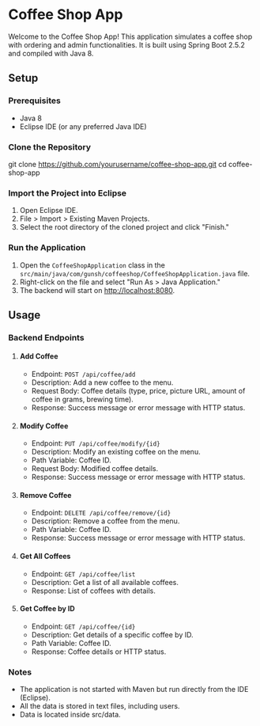 # Coffee Shop App

Welcome to the Coffee Shop App! This application simulates a coffee shop with ordering and admin functionalities. It is built using Spring Boot 2.5.2 and compiled with Java 8.

## Setup

### Prerequisites

*   Java 8
*   Eclipse IDE (or any preferred Java IDE)

### Clone the Repository

git clone https://github.com/yourusername/coffee-shop-app.git 
cd coffee-shop-app

### Import the Project into Eclipse

1.  Open Eclipse IDE.
2.  File > Import > Existing Maven Projects.
3.  Select the root directory of the cloned project and click "Finish."

### Run the Application

1.  Open the `CoffeeShopApplication` class in the `src/main/java/com/gunsh/coffeeshop/CoffeeShopApplication.java` file.
2.  Right-click on the file and select "Run As > Java Application."
3.  The backend will start on [http://localhost:8080](http://localhost:8080).

## Usage

### Backend Endpoints

1.  #### Add Coffee

    *   Endpoint: `POST /api/coffee/add`
    *   Description: Add a new coffee to the menu.
    *   Request Body: Coffee details (type, price, picture URL, amount of coffee in grams, brewing time).
    *   Response: Success message or error message with HTTP status.
2.  #### Modify Coffee

    *   Endpoint: `PUT /api/coffee/modify/{id}`
    *   Description: Modify an existing coffee on the menu.
    *   Path Variable: Coffee ID.
    *   Request Body: Modified coffee details.
    *   Response: Success message or error message with HTTP status.
3.  #### Remove Coffee

    *   Endpoint: `DELETE /api/coffee/remove/{id}`
    *   Description: Remove a coffee from the menu.
    *   Path Variable: Coffee ID.
    *   Response: Success message or error message with HTTP status.
4.  #### Get All Coffees

    *   Endpoint: `GET /api/coffee/list`
    *   Description: Get a list of all available coffees.
    *   Response: List of coffees with details.
5.  #### Get Coffee by ID

    *   Endpoint: `GET /api/coffee/{id}`
    *   Description: Get details of a specific coffee by ID.
    *   Path Variable: Coffee ID.
    *   Response: Coffee details or HTTP status.

### Notes

*   The application is not started with Maven but run directly from the IDE (Eclipse).
*   All the data is stored in text files, including users.
*   Data is located inside src/data.